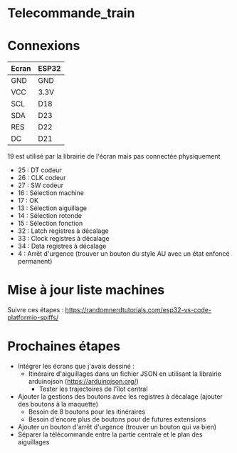 # Telecommande_train

# Connexions

| Ecran   |   ESP32 |
| - | - |
| GND     |  GND    |
| VCC     |  3.3V   |
| SCL     |  D18    |
| SDA     |  D23    |
| RES     |  D22    |
| DC      |  D21    |

19 est utilisé par la librairie de l'écran mais pas connectée physiquement

 - 25 : DT codeur
 - 26 : CLK codeur
 - 27 : SW codeur
 - 16 : Sélection machine
 - 17 : OK
 - 13 : Sélection aiguillage
 - 14 : Sélection rotonde
 - 15 : Sélection fonction
 - 32 : Latch registres à décalage
 - 33 : Clock registres à décalage
 - 34 : Data registres à décalage
 - 4 : Arrêt d'urgence (trouver un bouton du style AU avec un état enfoncé permanent)

# Mise à jour liste machines

Suivre ces étapes : https://randomnerdtutorials.com/esp32-vs-code-platformio-spiffs/

# Prochaines étapes

- Intégrer les écrans que j'avais dessiné :
  - Itinéraire d'aiguillages dans un fichier JSON en utilisant la librairie arduinojson (https://arduinojson.org/)
    - Tester les trajectoires de l'îlot central
- Ajouter la gestions des boutons avec les registres à décalage (ajouter des boutons à la maquette)
  - Besoin de 8 boutons pour les itinéraires
  - Besoin d'encore plus de boutons pour de futures extensions
- Ajouter un bouton d'arrêt d'urgence (trouver un bouton qui va bien)
- Séparer la télécommande entre la partie centrale et le plan des aiguillages

